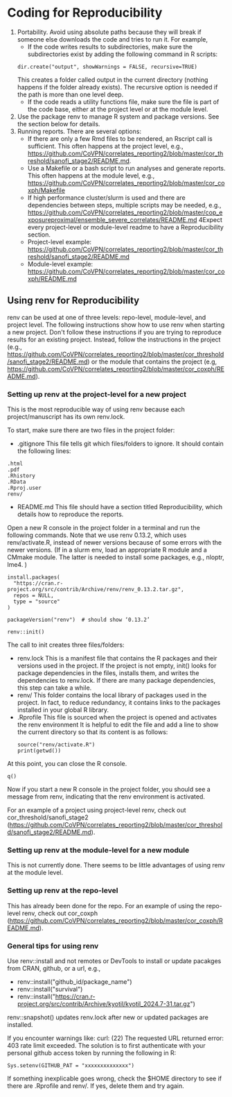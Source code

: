 # Coding for Reproducibility


1.	Portability. Avoid using absolute paths because they will break if someone else downloads the code and tries to run it. For example,
    -	If the code writes results to subdirectories, make sure the subdirectories exist by adding the following command in R scripts:
    ```
    dir.create("output", showWarnings = FALSE, recursive=TRUE)
    ```
    This creates a folder called output in the current directory (nothing happens if the folder already exists). The recursive option is needed if the path is more than one level deep.
    -	If the code reads a utility functions file, make sure the file is part of the code base, either at the project level or at the module level.
2.	Use the package renv to manage R system and package versions. See the section below for details.
3.	Running reports. There are several options:
    -	If there are only a few Rmd files to be rendered, an Rscript call is sufficient. This often happens at the project level, e.g., https://github.com/CoVPN/correlates_reporting2/blob/master/cor_threshold/sanofi_stage2/README.md. 
    -	Use a Makefile or a bash script to run analyses and generate reports. This often happens at the module level, e.g., https://github.com/CoVPN/correlates_reporting2/blob/master/cor_coxph/Makefile
    -	If high performance cluster/slurm is used and there are dependencies between steps, multiple scripts may be needed, e.g., https://github.com/CoVPN/correlates_reporting2/blob/master/cop_exposureproximal/ensemble_severe_correlates/README.md
4Expect every project-level or module-level readme to have a Reproducibility section. 
    -	Project-level example: https://github.com/CoVPN/correlates_reporting2/blob/master/cor_threshold/sanofi_stage2/README.md
    -	Module-level example: https://github.com/CoVPN/correlates_reporting2/blob/master/cor_coxph/README.md



## Using renv for Reproducibility

renv can be used at one of three levels: repo-level, module-level, and project level. The following instructions show how to use renv when starting a new project. Don't follow these instructions if you are trying to reproduce results for an existing project. Instead, follow the instructions in the project (e.g., https://github.com/CoVPN/correlates_reporting2/blob/master/cor_threshold/sanofi_stage2/README.md) or the module that contains the project (e.g, https://github.com/CoVPN/correlates_reporting2/blob/master/cor_coxph/README.md). 


### Setting up renv at the project-level for a new project

This is the most reproducible way of using renv because each project/manuscript has its own renv.lock.

To start, make sure there are two files in the project folder:
- .gitignore  This file tells git which files/folders to ignore. It should contain the following lines:
```
.html
.pdf
.Rhistory
.RData
.Rproj.user
renv/
```
- README.md  This file should have a section titled Reproducibility, which details how to reproduce the reports.

Open a new R console in the project folder in a terminal and run the following commands. Note that we use renv 0.13.2, which uses renv/activate.R, instead of newer versions because of some errors with the newer versions. (If in a slurm env, load an appropriate R module and a CMmake module. The latter is needed to install some packages, e.g., nloptr, lme4.
)
```{r}
install.packages(
  "https://cran.r-project.org/src/contrib/Archive/renv/renv_0.13.2.tar.gz",
  repos = NULL,
  type = "source"
)

packageVersion("renv")  # should show ‘0.13.2’

renv::init()
```

The call to init creates three files/folders:

- renv.lock  This is a manifest file that contains the R packages and their versions used in the project. If the project is not empty, init() looks for package dependencies in the files, installs them, and writes the dependencies to renv.lock. If there are many package dependencies, this step can take a while.
- renv/  This folder contains the local library of packages used in the project. In fact, to reduce redundancy, it contains links to the packages installed in your global R library.
- .Rprofile  This file is sourced when the project is opened and activates the renv environment It is helpful to edit the file and add a line to show the current directory so that its content is as follows:
  ```{r}
  source("renv/activate.R")
  print(getwd())
  ```

At this point, you can close the R console.
```{r}
q()
```

Now if you start a new R console in the project folder, you should see a message from renv, indicating that the renv environment is activated.

For an example of a project using project-level renv, check out cor_threshold/sanofi_stage2 (https://github.com/CoVPN/correlates_reporting2/blob/master/cor_threshold/sanofi_stage2/README.md).

### Setting up renv at the module-level for a new module

This is not currently done. There seems to be little advantages of using renv at the module level.

### Setting up renv at the repo-level

This has already been done for the repo. For an example of using the repo-level renv, check out cor_coxph (https://github.com/CoVPN/correlates_reporting2/blob/master/cor_coxph/README.md).




### General tips for using renv

Use renv::install and not remotes or DevTools to install or update pacakges from CRAN, github, or a url, e.g.,
- renv::install("github_id/package_name")
- renv::install("survival")
- renv::install("https://cran.r-project.org/src/contrib/Archive/kyotil/kyotil_2024.7-31.tar.gz")

renv::snapshot() updates renv.lock after new or updated packages are installed.

If you encounter warnings like: curl: (22) The requested URL returned error: 403 rate limit exceeded. The solution is to first authenticate with your personal github access token by running the following in R:
```{r}
Sys.setenv(GITHUB_PAT = "xxxxxxxxxxxxxx")
```

If something inexplicable goes wrong, check the $HOME directory to see if there are .Rprofile and renv/. If yes, delete them and try again. 


